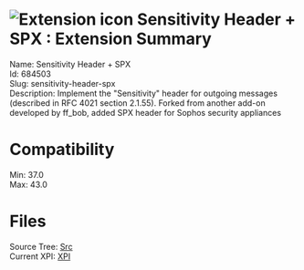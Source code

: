 # ![Extension icon](https://addons.thunderbird.net/static/img/addon-icons/default-64.png) Sensitivity Header + SPX : Extension Summary

Name: Sensitivity Header + SPX  
Id: 684503  
Slug: sensitivity-header-spx  
Description: Implement the "Sensitivity" header for outgoing messages (described in RFC 4021 section 2.1.55).
Forked from another add-on developed by ff_bob, added SPX header for Sophos security appliances
  

# Compatibility
Min: 37.0  
Max: 43.0  

# Files

Source Tree: [Src](C:/Dev/Thunderbird/ThunderKdB/xall/xOther/684503-sensitivity-header-spx/src)  
Current XPI: [XPI](C:/Dev/Thunderbird/ThunderKdB/xall/xOther/684503-sensitivity-header-spx/xpi)  



